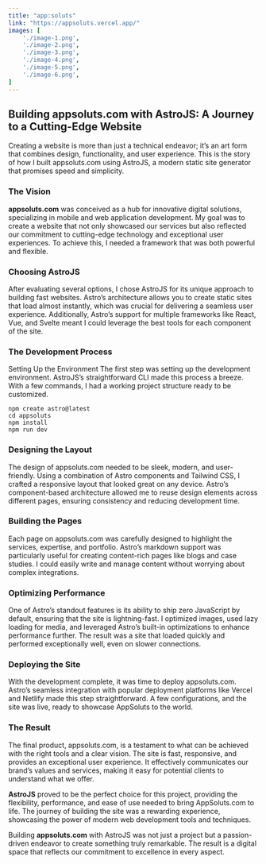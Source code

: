 ```yaml
---
title: "app:soluts"
link: "https://appsoluts.vercel.app/"
images: [
    './image-1.png',
    './image-2.png',
    './image-3.png',
    './image-4.png',
    './image-5.png',
    './image-6.png',
]
---
```


## Building appsoluts.com with AstroJS: A Journey to a Cutting-Edge Website
Creating a website is more than just a technical endeavor; it’s an art form that combines design, functionality, and user experience. This is the story of how I built appsoluts.com using AstroJS, a modern static site generator that promises speed and simplicity.

### The Vision
**appsoluts.com** was conceived as a hub for innovative digital solutions, specializing in mobile and web application development. My goal was to create a website that not only showcased our services but also reflected our commitment to cutting-edge technology and exceptional user experiences. To achieve this, I needed a framework that was both powerful and flexible.

### Choosing AstroJS
After evaluating several options, I chose AstroJS for its unique approach to building fast websites. Astro’s architecture allows you to create static sites that load almost instantly, which was crucial for delivering a seamless user experience. Additionally, Astro’s support for multiple frameworks like React, Vue, and Svelte meant I could leverage the best tools for each component of the site.

### The Development Process
Setting Up the Environment
The first step was setting up the development environment. AstroJS’s straightforward CLI made this process a breeze. With a few commands, I had a working project structure ready to be customized.

```
npm create astro@latest
cd appsoluts
npm install
npm run dev
```

### Designing the Layout
The design of appsoluts.com needed to be sleek, modern, and user-friendly. Using a combination of Astro components and Tailwind CSS, I crafted a responsive layout that looked great on any device. Astro’s component-based architecture allowed me to reuse design elements across different pages, ensuring consistency and reducing development time.

### Building the Pages
Each page on appsoluts.com was carefully designed to highlight the services, expertise, and portfolio. Astro’s markdown support was particularly useful for creating content-rich pages like blogs and case studies. I could easily write and manage content without worrying about complex integrations.

### Optimizing Performance
One of Astro’s standout features is its ability to ship zero JavaScript by default, ensuring that the site is lightning-fast. I optimized images, used lazy loading for media, and leveraged Astro’s built-in optimizations to enhance performance further. The result was a site that loaded quickly and performed exceptionally well, even on slower connections.

### Deploying the Site
With the development complete, it was time to deploy appsoluts.com. Astro’s seamless integration with popular deployment platforms like Vercel and Netlify made this step straightforward. A few configurations, and the site was live, ready to showcase AppSoluts to the world.

### The Result
The final product, appsoluts.com, is a testament to what can be achieved with the right tools and a clear vision. The site is fast, responsive, and provides an exceptional user experience. It effectively communicates our brand’s values and services, making it easy for potential clients to understand what we offer.

**AstroJS** proved to be the perfect choice for this project, providing the flexibility, performance, and ease of use needed to bring AppSoluts.com to life. The journey of building the site was a rewarding experience, showcasing the power of modern web development tools and techniques.

Building **appsoluts.com** with AstroJS was not just a project but a passion-driven endeavor to create something truly remarkable. The result is a digital space that reflects our commitment to excellence in every aspect.